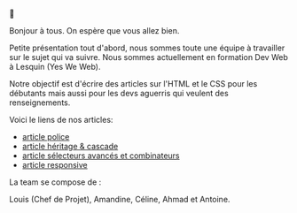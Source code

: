 :wave:

Bonjour à tous. 
On espère que vous allez bien.

Petite présentation tout d'abord, nous sommes toute une équipe à travailler sur le sujet qui va suivre.
Nous sommes actuellement en formation Dev Web à Lesquin (Yes We Web).

Notre objectif est d'écrire des articles sur l'HTML et le CSS pour les débutants mais aussi pour les devs aguerris qui veulent des renseignements.

Voici le liens de nos articles:

* [article police](Article_CSS/article_police.md)
* [article héritage & cascade](Article_CSS/article_héritage-cascade.md)
* [article sélecteurs avancés et combinateurs](Article_CSS/article_sélecteurs-avancés-combinateurs.md)
* [article responsive](Article_CSS/article_responsive.md)



La team se compose de :

Louis (Chef de Projet), Amandine, Céline, Ahmad et Antoine.


